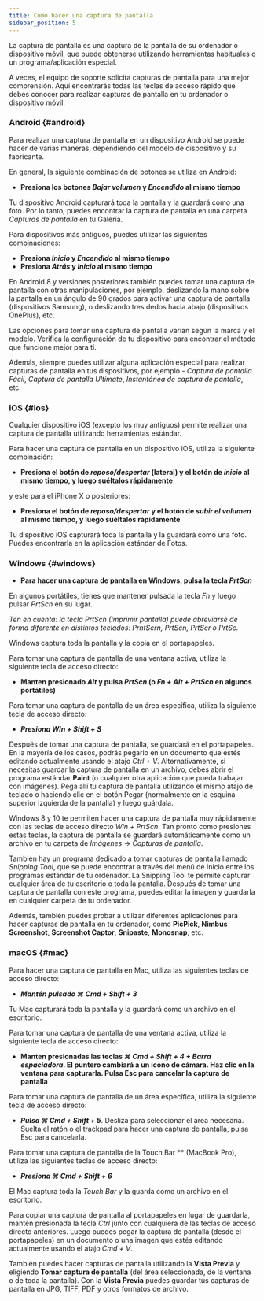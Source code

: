 ```yaml
---
title: Cómo hacer una captura de pantalla
sidebar_position: 5
---
```


La captura de pantalla es una captura de la pantalla de su ordenador o dispositivo móvil, que puede obtenerse utilizando herramientas habituales o un programa/aplicación especial.

A veces, el equipo de soporte solicita capturas de pantalla para una mejor comprensión. Aquí encontrarás todas las teclas de acceso rápido que debes conocer para realizar capturas de pantalla en tu ordenador o dispositivo móvil.

### Android {#android}

Para realizar una captura de pantalla en un dispositivo Android se puede hacer de varias maneras, dependiendo del modelo de dispositivo y su fabricante.

En general, la siguiente combinación de botones se utiliza en Android:

- **Presiona los botones *Bajar volumen* y *Encendido* al mismo tiempo**

Tu dispositivo Android capturará toda la pantalla y la guardará como una foto. Por lo tanto, puedes encontrar la captura de pantalla en una carpeta *Capturas de pantalla* en tu Galería.

Para dispositivos más antiguos, puedes utilizar las siguientes combinaciones:

- **Presiona *Inicio* y *Encendido* al mismo tiempo**
- **Presiona *Atrás* y *Inicio* al mismo tiempo**

En Android 8 y versiones posteriores también puedes tomar una captura de pantalla con otras manipulaciones, por ejemplo, deslizando la mano sobre la pantalla en un ángulo de 90 grados para activar una captura de pantalla (dispositivos Samsung), o deslizando tres dedos hacia abajo (dispositivos OnePlus), etc.

Las opciones para tomar una captura de pantalla varían según la marca y el modelo. Verifica la configuración de tu dispositivo para encontrar el método que funcione mejor para ti.

Además, siempre puedes utilizar alguna aplicación especial para realizar capturas de pantalla en tus dispositivos, por ejemplo - *Captura de pantalla Fácil*, *Captura de pantalla Ultimate*, *Instantánea de captura de pantalla*, etc.

### iOS {#ios}

Cualquier dispositivo iOS (excepto los muy antiguos) permite realizar una captura de pantalla utilizando herramientas estándar.

Para hacer una captura de pantalla en un dispositivo iOS, utiliza la siguiente combinación:

- **Presiona el botón de *reposo/despertar* (lateral) y el botón de *inicio* al mismo tiempo, y luego suéltalos rápidamente**

y este para el iPhone X o posteriores:

- **Presiona el botón de *reposo/despertar* y el botón de *subir el volumen* al mismo tiempo, y luego suéltalos rápidamente**

Tu dispositivo iOS capturará toda la pantalla y la guardará como una foto. Puedes encontrarla en la aplicación estándar de Fotos.

### Windows {#windows}

- **Para hacer una captura de pantalla en Windows, pulsa la tecla *PrtScn***

En algunos portátiles, tienes que mantener pulsada la tecla *Fn* y luego pulsar *PrtScn* en su lugar.

*Ten en cuenta: la tecla PrtScn (Imprimir pantalla) puede abreviarse de forma diferente en distintos teclados: PrntScrn, PrtScn, PrtScr o PrtSc.*

Windows captura toda la pantalla y la copia en el portapapeles.

Para tomar una captura de pantalla de una ventana activa, utiliza la siguiente tecla de acceso directo:

- **Manten presionado *Alt* y pulsa *PrtScn* (o *Fn + Alt + PrtScn* en algunos portátiles)**

Para tomar una captura de pantalla de un área específica, utiliza la siguiente tecla de acceso directo:

- ***Presiona ***Win + Shift + S******

Después de tomar una captura de pantalla, se guardará en el portapapeles. En la mayoría de los casos, podrás pegarlo en un documento que estés editando actualmente usando el atajo *Ctrl + V*. Alternativamente, si necesitas guardar la captura de pantalla en un archivo, debes abrir el programa estándar **Paint** (o cualquier otra aplicación que pueda trabajar con imágenes). Pega allí tu captura de pantalla utilizando el mismo atajo de teclado o haciendo clic en el botón Pegar (normalmente en la esquina superior izquierda de la pantalla) y luego guárdala.

Windows 8 y 10 te permiten hacer una captura de pantalla muy rápidamente con las teclas de acceso directo *Win + PrtScn*. Tan pronto como presiones estas teclas, la captura de pantalla se guardará automáticamente como un archivo en tu carpeta de *Imágenes* → *Capturas de pantalla*.

También hay un programa dedicado a tomar capturas de pantalla llamado *Snipping Tool*, que se puede encontrar a través del menú de Inicio entre los programas estándar de tu ordenador. La Snipping Tool te permite capturar cualquier área de tu escritorio o toda la pantalla. Después de tomar una captura de pantalla con este programa, puedes editar la imagen y guardarla en cualquier carpeta de tu ordenador.

Además, también puedes probar a utilizar diferentes aplicaciones para hacer capturas de pantalla en tu ordenador, como **PicPick**, **Nimbus Screenshot**, **Screenshot Captor**, **Snipaste**, **Monosnap**, etc.

### macOS {#mac}

Para hacer una captura de pantalla en Mac, utiliza las siguientes teclas de acceso directo:

- ***Mantén pulsado ***⌘ Cmd + Shift + 3******

Tu Mac capturará toda la pantalla y la guardará como un archivo en el escritorio.

Para tomar una captura de pantalla de una ventana activa, utiliza la siguiente tecla de acceso directo:

- **Manten presionadas las teclas *⌘ Cmd + Shift + 4 + Barra espaciadora*. El puntero cambiará a un icono de cámara. Haz clic en la ventana para capturarla. Pulsa Esc para cancelar la captura de pantalla**

Para tomar una captura de pantalla de un área específica, utiliza la siguiente tecla de acceso directo:

- ***Pulsa ***⌘ Cmd + Shift + 5******. Desliza para seleccionar el área necesaria. Suelta el ratón o el trackpad para hacer una captura de pantalla, pulsa Esc para cancelarla.

Para tomar una captura de pantalla de la Touch Bar ** (MacBook Pro), utiliza las siguientes teclas de acceso directo:

- ***Presiona ***⌘ Cmd + Shift + 6******

El Mac captura toda la *Touch Bar* y la guarda como un archivo en el escritorio.

Para copiar una captura de pantalla al portapapeles en lugar de guardarla, mantén presionada la tecla *Ctrl* junto con cualquiera de las teclas de acceso directo anteriores. Luego puedes pegar la captura de pantalla (desde el portapapeles) en un documento o una imagen que estés editando actualmente usando el atajo *Cmd + V*.

También puedes hacer capturas de pantalla utilizando la **Vista Previa** y eligiendo **Tomar captura de pantalla** (del área seleccionada, de la ventana o de toda la pantalla). Con la **Vista Previa** puedes guardar tus capturas de pantalla en JPG, TIFF, PDF y otros formatos de archivo.
